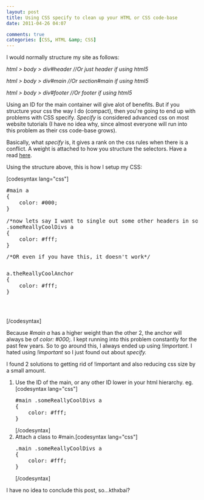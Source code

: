 ```yaml
---
layout: post
title: Using CSS specify to clean up your HTML or CSS code-base
date: 2011-04-26 04:07

comments: true
categories: [CSS, HTML &amp; CSS]
---
```

I would normally structure my site as follows:

<em>html &gt; body &gt; div#header //Or just header if using html5</em>

<em>html &gt; body &gt; div#main //Or section#main if using html5</em>

<em>html &gt; body &gt; div#footer //Or footer if using html5</em>

Using an ID for the main container will give alot of benefits. But if you structure your css the way I do (compact), then you're going to end up with problems with CSS specify. <em>Specify </em>is considered advanced css on most website tutorials (I have no idea why, since almost everyone will run into this problem as their css code-base grows).

Basically, what <em>specify</em> is, it gives a rank on the css rules when there is a conflict. A weight is attached to how you structure the selectors. Have a read <a title="CSS specify" href="http://htmldog.com/guides/cssadvanced/specificity/">here</a>.

Using the structure above, this is how I setup my CSS:

[codesyntax lang="css"]
<pre>#main a
{
	color: #000;
}

/*now lets say I want to single out some other headers in some other div (located inside #main)*/
.someReallyCoolDivs a
{
	color: #fff;
}</pre>
<pre>/*OR even if you have this, it doesn't work*/</pre>
<pre>
<pre>a.theReallyCoolAnchor
{
	color: #fff;
}</pre>
</pre>
[/codesyntax]

Because <em>#main a</em> has a higher weight than the other 2, the anchor will always be of <em>color: #000;. </em>I kept running into this problem constantly for the past few years. So to go around this, I always ended up using <em>!important. </em>I hated using <em>!important </em>so I just found out about <em>specify.</em>

I found 2 solutions to getting rid of !important and also reducing css size by a small amount.
<ol>
	<li>Use the ID of the main, or any other ID lower in your html hierarchy. eg.[codesyntax lang="css"]
<pre>#main .someReallyCoolDivs a
{
	color: #fff;
}</pre>
[/codesyntax]</li>
	<li>Attach a class to #main.[codesyntax lang="css"]
<pre>.main .someReallyCoolDivs a
{
	color: #fff;
}</pre>
[/codesyntax]</li>
</ol>
I have no idea to conclude this post, so...kthxbai?
